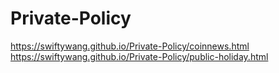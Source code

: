 # Private-Policy
https://swiftywang.github.io/Private-Policy/coinnews.html
https://swiftywang.github.io/Private-Policy/public-holiday.html
